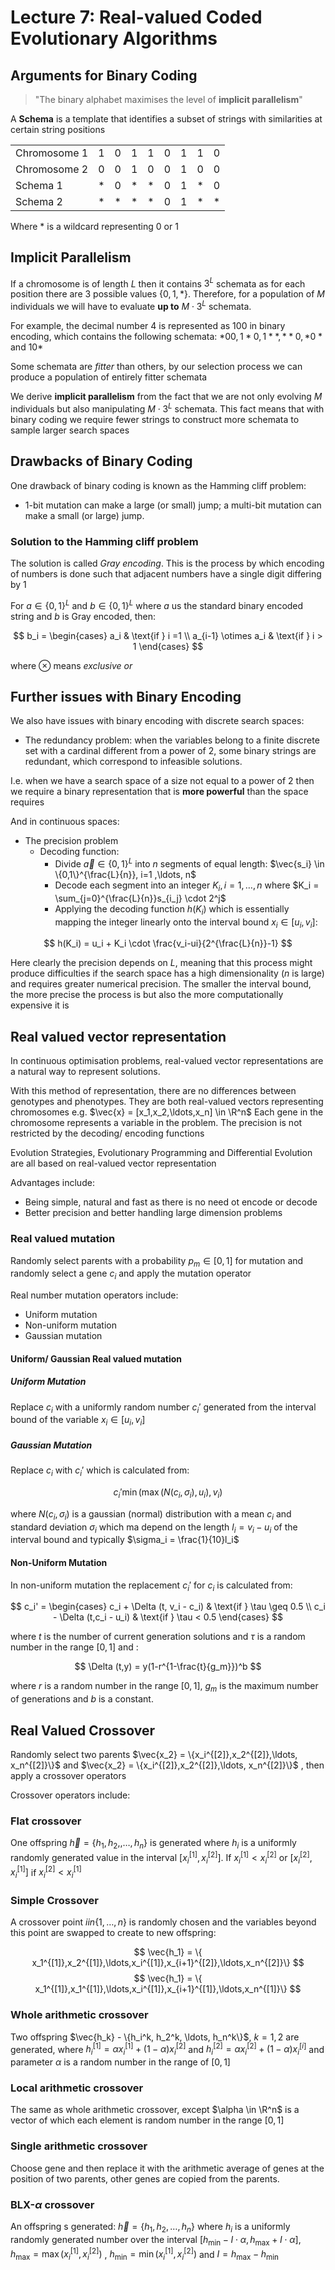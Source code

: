 # Lecture 7: Real-valued Coded Evolutionary Algorithms

## Arguments for Binary Coding 

> "The binary alphabet maximises the level of **implicit parallelism**"

A **Schema** is a template that identifies a subset of strings with similarities at certain string positions

|              |     |     |     |     |     |     |     |     |
| ------------ | --- | --- | --- | --- | --- | --- | --- | --- |
| Chromosome 1 | 1   | 0   | 1   | 1   | 0   | 1   | 1   | 0   |
| Chromosome 2 | 0   | 0   | 1   | 0   | 0   | 1   | 0   | 0   |
| Schema 1     | *   | 0   | *   | *   | 0   | 1   | *   | 0   |
| Schema 2     | *   | *   | *   | *   | 0   | 1   | *   | *   |

Where * is a wildcard representing 0 or 1 

## Implicit Parallelism

If a chromosome is of length $L$ then it contains $3^L$ schemata as for each position there are 3 possible values $\{0,1,*\}$. Therefore, for a population of $M$ individuals we will have to evaluate **up to** $M\cdot 3^L$ schemata.

For example, the decimal number 4 is represented as 100 in binary encoding, which contains the following schemata: $*00, 1*0, 1**, **0, *0* \text{ and } 10*$

Some schemata are *fitter* than others, by our selection process we can produce a population of entirely fitter schemata

We derive **implicit parallelism** from the fact that we are not only evolving $M$ individuals but also manipulating $M\cdot 3^L$ schemata. This fact means that with binary coding we require fewer strings to construct more schemata to sample larger search spaces 

## Drawbacks of Binary Coding

One drawback of binary coding is known as the Hamming cliff problem:

- 1-bit mutation can make a large (or small) jump; a multi-bit mutation can make a small (or large)  jump.

### Solution to the Hamming cliff problem

The solution is called *Gray encoding*. This is the process by which encoding of numbers is done such that adjacent numbers have a single digit differing by 1

For $a \in \{0,1\}^L$ and $b\in \{0,1\}^L$ where $a$ us the standard binary encoded string and $b$ is Gray encoded, then:

$$
b_i = \begin{cases}
    a_i & \text{if } i =1 \\ 
    a_{i-1} \otimes  a_i & \text{if } i > 1
\end{cases}
$$

where $\otimes$ means *exclusive or* 

## Further issues with Binary Encoding 

We also have issues with binary encoding with discrete search spaces:

- The redundancy problem: when the variables belong to a finite discrete set with a cardinal different from a power of 2, some binary strings are redundant, which correspond to infeasible solutions.

I.e. when we have a search space of a size not equal to a power of 2 then we require a binary representation that is **more powerful** than the space requires

And in continuous spaces:

- The precision problem
  - Decoding function:
    - Divide $\vec{a} \in \{0,1\}^L$ into $n$ segments of equal length: $\vec{s_i} \in \{0,1\}^{\frac{L}{n}}, i=1 ,\ldots, n$
    - Decode each segment into an integer $K_i,  i =1 , \ldots, n$ where $K_i = \sum_{j=0}^{\frac{L}{n}}s_{i_j} \cdot 2^j$
    - Applying the decoding function $h(K_i)$ which is essentially mapping the integer linearly onto the interval bound $x_i \in [u_i,v_i]$:

$$
h(K_i) = u_i + K_i \cdot \frac{v_i-ui}{2^{\frac{L}{n}}-1}
$$


Here clearly the precision depends on $L$, meaning that this process might produce difficulties if the search space has a high dimensionality ($n$ is large) and requires greater numerical precision. The smaller the interval bound, the more precise the process is but also the more computationally expensive it is

## Real valued vector representation

In continuous optimisation problems, real-valued vector representations are a natural way to represent solutions.

With this method of representation, there are no differences between genotypes and phenotypes. They are both real-valued vectors representing chromosomes e.g. $\vec{x} = [x_1,x_2,\ldots,x_n] \in \R^n$ 
Each gene in the chromosome represents a variable in the problem. The precision is not restricted by the decoding/ encoding functions

Evolution Strategies, Evolutionary Programming and Differential Evolution are all based on real-valued vector representation

Advantages include:

- Being simple, natural and fast as there is no need ot encode or decode
- Better precision and better handling large dimension problems

### Real valued mutation

Randomly select parents with a probability $p_m \in [0,1]$ for mutation and randomly select a gene $c_i$ and apply the mutation operator

Real number mutation operators include:

- Uniform mutation 
- Non-uniform mutation 
- Gaussian mutation 

#### Uniform/ Gaussian Real valued mutation

##### Uniform Mutation 

Replace $c_i$ with a uniformly random number $c_i'$ generated from the interval bound of the variable $x_i \in [u_i,v_i]$ 

##### Gaussian Mutation

Replace $c_i$ with $c_i'$ which is calculated from:

$$
c_i' \min(\max(N(c_i,\sigma_i),u_i),v_i)
$$

where $N(c_i,\sigma_i)$ is a gaussian (normal) distribution with a mean $c_i$ and standard deviation $\sigma_i$ which ma depend on the length $l_i = v_i - u_i$ of the interval bound and typically $\sigma_i = \frac{1}{10}l_i$ 

#### Non-Uniform Mutation 

In non-uniform mutation the replacement $c_i'$ for $c_i$ is calculated from:

$$
c_i' = \begin{cases}
    c_i + \Delta (t, v_i - c_i) & \text{if } \tau \geq 0.5 \\ 
    c_i - \Delta (t,c_i - u_i) & \text{if } \tau < 0.5
\end{cases}
$$

where $t$ is the number of current generation solutions and $\tau$ is a random number in the range $[0,1]$ and :

$$
\Delta (t,y) = y(1-r^{1-\frac{t}{g_m}})^b
$$

where $r$ is a random number in the range $[0,1]$, $g_m$ is the maximum number of generations and $b$ is a constant.

## Real Valued Crossover

Randomly select two parents $\vec{x_2} = \{x_i^{[2]},x_2^{[2]},\ldots, x_n^{[2]}\}$  and $\vec{x_2} = \{x_i^{[2]},x_2^{[2]},\ldots, x_n^{[2]}\}$ , then apply a crossover operators

Crossover operators include:

### Flat crossover

One offspring $\vec{h} = \{h_1,h_2,,\ldots,h_n\}$ is generated where $h_i$ is a uniformly randomly generated value in the interval $[x_i^{[1]},x_i^{[2]}]$. If $x_i^{[1]}<x_i^{[2]}$ or $[x_i^{[2]},x_i^{[1]}]$ if $x_i^{[2]} < x_i^{[1]}$ 

### Simple Crossover 

A crossover point $i in \{1,\ldots,n\}$ is randomly chosen and the variables beyond this point are swapped to create to new offspring:

$$
\vec{h_1} = \{ x_1^{[1]},x_2^{[1]},\ldots,x_i^{[1]},x_{i+1}^{[2]},\ldots,x_n^{[2]}\} 
$$
$$
\vec{h_1} = \{ x_1^{[1]},x_1^{[1]},\ldots,x_i^{[1]},x_{i+1}^{[1]},\ldots,x_n^{[1]}\} 
$$

### Whole arithmetic crossover

Two offspring $\vec{h_k} - \{h_i^k, h_2^k, \ldots, h_n^k\}$, $k = 1,2$ are generated, where $h_i^{[1]} = \alpha x_i^{[1]} + (1-\alpha)x_i^{[2]}$ and $h_i^{[2]} = \alpha x_i^{[2]} + (1-\alpha)x_i^{[i]}$ and parameter $\alpha$ is a random number in the range of $[0,1]$ 

### Local arithmetic crossover

The same as whole arithmetic crossover, except $\alpha \in \R^n$ is a vector of which each element is random number in the range $[0,1]$ 

### Single arithmetic crossover 

Choose gene and then replace it with the arithmetic average of genes at the position of two parents, other genes are copied from the parents.

### BLX-$\alpha$ crossover 

An offspring s generated: $\vec{h} = \{h_1,h_2,\ldots,h_n\}$ where $h_i$ is a uniformly randomly generated number over the interval $[h_{\min} - I \cdot \alpha, h_{\max} + I \cdot \alpha]$,
$h_{\max} = \max(x_i^{[1]},x_i^{[2]})$ , $h_{\min} = \min(x_i^{[1]},x_i^{[2]})$ and $I = h_{\max} - h_{\min}$ 






